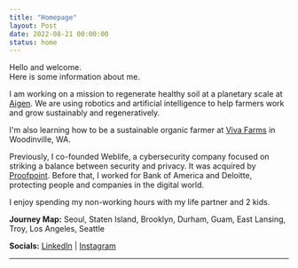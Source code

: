 ```yaml
---
title: "Homepage"
layout: Post
date: 2022-08-21 00:00:00
status: home
---
```


Hello and welcome.<br>Here is some information about me.

I am working on a mission to regenerate healthy soil at a planetary scale at <a href="https://aigen.io" target="_blank" rel="noreferrer">Aigen</a>. We are using robotics and artificial intelligence to help farmers work and grow sustainably and regeneratively.

I'm also learning how to be a sustainable organic farmer at <a href="https://vivafarms.org/practicum-in-sustainable-agriculture-2/" target="_blank" rel="noreferrer">Viva Farms</a> in Woodinville, WA.

Previously, I co-founded Weblife, a cybersecurity company focused on striking a balance between security and privacy. It was acquired by <a href="http://proofpoint.com/" target="_blank" rel="noreferrer">Proofpoint</a>. Before that, I worked for Bank of America and Deloitte, protecting people and companies in the digital world.

I enjoy spending my non-working hours with my life partner and 2 kids.

**Journey Map:** Seoul, Staten Island, Brooklyn, Durham, Guam, East Lansing, Troy, Los Angeles, Seattle

**Socials:** <a href="https://www.linkedin.com/in/kennyklee/" target="_blank" rel="noreferrer">LinkedIn</a> | <a href="https://www.instagram.com/kennyklee/" target="_blank" rel="noreferrer">Instagram</a>


***

